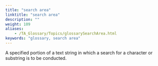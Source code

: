 ```yaml
--- 
title: "search area"
linktitle: "search area"
description: ""
weight: 109
aliases: 
    - /TA_Glossary/Topics/glossarySearchArea.html
keywords: "glossary, search area"
---
```


A specified portion of a text string in which a search for a character or substring is to be conducted.

